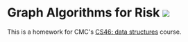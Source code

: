 # Graph Algorithms for Risk ![](https://api.travis-ci.com/a2bradjan/risk.svg?branch=riskgame)

This is a homework for CMC's [CS46: data structures](https://github.com/mikeizbicki/cmc-csci046) course.
